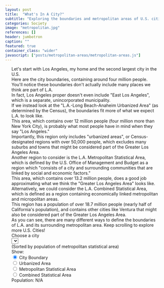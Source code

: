 ```yaml
---
layout: post
title:  "What's In A City?"
subtitle: "Exploring the boundaries and metropolitan areas of U.S. cities"
categories: Society
image: "metropolitan.jpg"
references: []
header: jumbotron
caption: ""
featured: true
container_class: "wider"
javascript: ["posts/metropolitan-areas/metropolitan-areas.js"]
---
```


<div id = 'scrolling-vis' class = "columns">
  <div id = 'vis' class = "column">
    <div id = "map"></div>
  </div>
  <div id = 'sections' class = "column is-narrow">
    <section class="step">
      Let's start with Los Angeles, my home and the second largest city in the U.S.
    </section>
    <section class="step">
      Here are the city boundaries, containing around four million people.
    </section>
    <section class="step">
      You'll notice these boundaries don't actually include many places we think are part of L.A.
    </section>
    <section class="step">
      In fact, Los Angeles proper doesn't even include "East Los Angeles", which is a separate, unincorporated municipality.
    </section>
    <section class="step">
      If we instead look at the "L.A.-Long Beach-Anaheim Urbanized Area" (as determined by the Census), the boundaries fit more of what we expect L.A. to look like.
    </section>
    <section class="step">
      This area, which contains over 12 million people (four million more than New York City), is probably what most people have in mind when they say "Los Angeles."
    </section>
    <section class="step">
      Importantly, this region only includes "urbanized areas", or Census-designated regions with over 50,000 people, which excludes many suburbs and towns that might be considered part of the Greater Los Angeles Area.
    </section>
    <section class="step">
      Another region to consider is the L.A. Metropolitan Statistical Area, which is defined by the U.S. Office of Management and Budget as a region which "consists of a city and surrounding communities that are linked by social and economic factors."
    </section>
    <section class="step">
      This area, which contains over 13.2 million people, does a good job approximating what we think the "Greater Los Angeles Area" looks like.
    </section>
    <section class="step">
      Alternatively, we could consider the L.A. Combined Statistical Area, which is defined as a region containing economically linked metropolitan and micropolitan areas.
    </section>
    <section class="step">
      This region has a population of over 18.7 million people (nearly half of California's population), and contains other cities like Ventura that might also be considered part of the Greater Los Angeles Area.
    </section>
    <section class="step">
      As you can see, there are many different ways to define the boundaries of L.A. and its surrounding metropolitan area. Keep scrolling to explore more U.S. Cities!
    </section>
    <section class="step">
      <div class="field">
        <label class="label">Choose a city</label>
        <div class="control">
          <div class="select">
            <select id = "dropdown" >
              <option value = ""></option>
            </select>
          </div>
        </div>
        <label class="help">(Sorted by population of metropolitan statistical area)</label>
      </div>
      <div class="field">
        <label class="label">Show: </label>
        <div class="control">
          <label class="radio">
            <input type="radio" name="show-control" value = "0" id = "city-boundary" checked>
            City Boundary
          </label>
          <br>
          <label class="radio">
            <input type="radio" name="show-control" value = "1">
            Urbanized Area
          </label>
          <br>
          <label class="radio">
            <input type="radio" name="show-control" value = "2">
            Metropolitan Statistical Area
          </label>
          <br>
          <label class="radio" id = "csa">
            <input type="radio" name="show-control" value = "3">
            Combined Statistical Area
            <label class="help" style="display:none">(This city is not part of a combined statistical area)</label>
          </label>
        </div>
      </div>
      <div class="field">
        <label class="label">Population: </label><span id = "population">N/A</span>
      </div>
    </section>
  </div>
</div>
